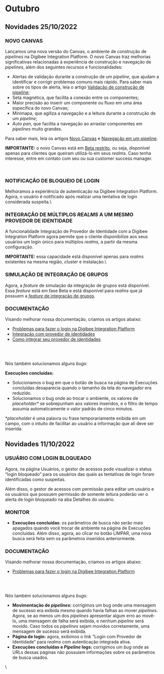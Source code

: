 # Outubro

## Novidades 25/10/2022

### **NOVO CANVAS**

Lançamos uma nova versão do Canvas, o ambiente de construção de _pipelines_ na Digibee Integration Platform. O novo Canvas traz melhorias significativas relacionadas à experiência de construção e navegação de _pipelines_, além dos seguintes recursos e funcionalidades:

* Alertas de validação durante a construção de um _pipeline_, que ajudam a identificar e corrigir problemas comuns mais rápido. Para saber mais sobre os tipos de alerta, leia o artigo [Validação de construção de pipeline](https://docs.digibee.com/documentation/v/pt-br/build/pipelines/validacao-de-construcao-do-pipeline);
* Seta magnética, que facilita a conexão entre os componentes;
* Maior precisão ao inserir um componente ou fluxo em uma área específica do novo Canvas;
* Minimapa, que agiliza a navegação e a leitura durante a construção de um _pipeline_;
* _Auto pan_, que facilita a navegação ao arrastar componentes em _pipelines_ muito grandes.

Para saber mais, leia os artigos [Novo Canvas](https://docs.digibee.com/documentation/v/pt-br/build/novo-canvas-beta-restricted) e [Navegação em um pipeline](https://docs.digibee.com/documentation/v/pt-br/build/novo-canvas-beta-restricted/navegacao-em-um-pipeline-beta-restrito).

**IMPORTANTE:** o novo Canvas está em [Beta restrito](https://docs.digibee.com/documentation/v/pt-br/geral/programa-beta), ou seja, disponível apenas para clientes que queiram utilizá-lo em seus _realms_. Caso tenha interesse, entre em contato com seu ou sua customer success manager.

\
&#x20;

### **NOTIFICAÇÃO DE BLOQUEIO DE LOGIN**

Melhoramos a experiência de autenticação na Digibee Integration Platform. Agora, o usuário é notificado após realizar uma tentativa de login considerada suspeita.\




### **INTEGRAÇÃO DE MÚLTIPLOS **_**REALMS**_** A UM MESMO PROVEDOR DE IDENTIDADE**

A funcionalidade Integração de Provedor de Identidade com a Digibee Integration Platform agora permite que o cliente disponibilize aos seus usuários um login único para múltiplos _realms,_ a partir da mesma configuração.

**IMPORTANTE:** essa capacidade está disponível apenas para _realms_ existentes na mesma região, _cluster_ e instalação.\




### **SIMULAÇÃO DE INTEGRAÇÃO DE GRUPOS**

Agora, a _feature_ de simulação da integração de grupos está disponível. Essa _feature_ está em fase Beta e está disponível para _realms_ que já possuem a [_feature_ de integração de grupos](../../administration/integracao-de-provedor-de-identidades/integracao-dos-grupos-idp-com-grupos-digibee.md).



### DOCUMENTAÇÃO

Visando melhorar nossa documentação, criamos os artigos abaixo:

* [Problemas para fazer o login na Digibee Integration Platform](https://intercom.help/godigibee/pt-BR/articles/6618894-problemas-para-fazer-o-login-na-digibee-integration-platform)
* [Integração com provedor de identidades](https://docs.digibee.com/documentation/v/pt-br/administration/integracao-de-provedor-de-identidades)
* [Como integrar seu provedor de identidades](https://docs.digibee.com/documentation/v/pt-br/administration/integracao-de-provedor-de-identidades/como-integrar-seu-provedor-de-identidades)

&#x20;

\
&#x20;\
&#x20; &#x20;

Nós também solucionamos alguns _bugs_:

**Execuções concluídas:**

* Solucionamos o bug em que o botão de busca na página de Execuções concluídas desaparecia quando o tamanho da tela do navegador era reduzido.
* Solucionamos o bug onde ao trocar o ambiente, os valores de _placeholder\*_ se sobrepunham aos valores inseridos, e o filtro de tempo assumia automaticamente o valor padrão de cinco minutos.

\*_placeholder_ é uma palavra ou frase temporariamente exibida em um campo, com o intuito de facilitar ao usuário a informação que ali deve ser inserida.





## Novidades **11**/10/2022

### **USUÁRIO COM LOGIN BLOQUEADO**

Agora, na página Usuários, o gestor de acessos pode visualizar o status “login bloqueado” para os usuários das quais as tentativas de login foram identificadas como suspeitas.

Além disso, o gestor de acessos com permissão para editar um usuário e os usuários que possuem permissão de somente leitura poderão ver o alerta de login bloqueado na aba Detalhes do usuário.



### **MONITOR**

* **Execuções concluídas**: os parâmetros de busca não serão mais apagados quando você trocar de ambiente na página de Execuções concluídas. Além disso, agora, ao clicar no botão LIMPAR, uma nova busca será feita sem os parâmetros inseridos anteriormente.



### DOCUMENTAÇÃO

Visando melhorar nossa documentação, criamos os artigos abaixo:

* [Problemas para fazer o login na Digibee Integration Platform](https://intercom.help/godigibee/pt-BR/articles/6618894-problemas-para-fazer-o-login-na-digibee-integration-platform)

&#x20;

\
&#x20;\
&#x20; &#x20;

Nós também solucionamos alguns _bugs_:

* **Movimentação de **_**pipelines**_**:** corrigimos um bug onde uma mensagem de sucesso era exibida mesmo quando havia falhas ao mover _pipelines_. Agora, se ao menos um dos _pipelines_ apresentar algum erro ao movê-lo, uma mensagem de falha será exibida, e nenhum _pipeline_ será movido. Caso todos os _pipelines_ sejam movidos corretamente, uma mensagem de sucesso será exibida.
* **Página de login:** agora, exibimos o link “Login com Provedor de Identidade” para _realms_ com autenticação integrada ativa.
* **Execuções concluídas e **_**Pipeline**_** logs:** corrigimos um _bug_ onde as URLs dessas páginas não possuíam informações sobre os parâmetros de busca usados.

\
